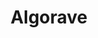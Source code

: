---
slug: algorave
type: event
event_type: Concert
title: Algorave
venue: TivoliVredenburg
date_time: 'Saturday, April 22nd, Doors: 21:45 / Show: 22:00'
schedule:
    -   time: t21:45
        item: Doors
    -   time: t22:00
        item: $c0l1v3
    -   time: t22:20
        item: $codie
        hide_time: True
    -   time: t22:50
        item: $broken-bond
        hide_time: True
    -   time: t23:10
        item: $meet-the-cookie-collective
        hide_time: True
    -   time: t23:40
        item: $brickwork
        hide_time: True
    -   time: t00:00
        item: $happy-algorave-performance
        visuals: $nodysseus-three
        hide_time: True
    -   time: t00:30
        item: $epiploke
        hide_time: True
    -   time: t00:50
        item: $av-counterpoint
        visuals: $tododot
        hide_time: True
    -   time: t01:20
        item: $amalgam
        hide_time: True
    -   time: t01:50
        item: $def-function-dystopiakira
        hide_time: True
    -   time: t02:20
        item: $c-robo
        visuals: $live-collaboration
        hide_time: True
    -   time: t02:50
        item: Headroom
        hidden: True
        hide_time: True
    -   time: t~ 03:00
        item: End of Algorave
---